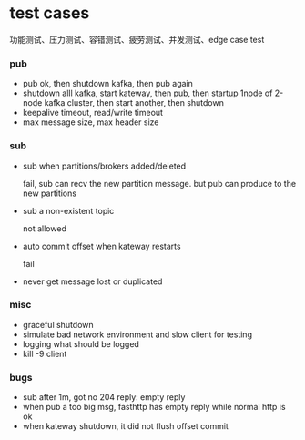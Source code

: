# test cases

功能测试、压力测试、容错测试、疲劳测试、并发测试、edge case test

### pub

- pub ok, then shutdown kafka, then pub again
- shutdown alll kafka, start kateway, then pub, then startup 1node of 2-node kafka 
  cluster, then start another, then shutdown
- keepalive timeout, read/write timeout
- max message size, max header size

### sub

- sub when partitions/brokers added/deleted

  fail, sub can recv the new partition message. but pub can produce to the new partitions

- sub a non-existent topic
  
  not allowed

- auto commit offset when kateway restarts

  fail

- never get message lost or duplicated


### misc

- graceful shutdown
- simulate bad network environment and slow client for testing
- logging what should be logged
- kill -9 client


### bugs

- sub after 1m, got no 204 reply: empty reply
- when pub a too big msg, fasthttp has empty reply while normal http is ok
- when kateway shutdown, it did not flush offset commit
